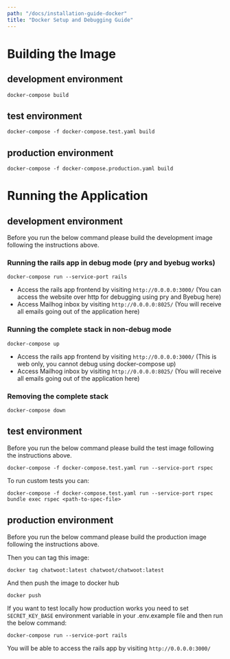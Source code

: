 ```yaml
---
path: "/docs/installation-guide-docker"
title: "Docker Setup and Debugging Guide"
---
```


# Building the Image

## development environment

```
docker-compose build
```

## test environment

```
docker-compose -f docker-compose.test.yaml build
```

## production environment

```
docker-compose -f docker-compose.production.yaml build
```

# Running the Application

## development environment

Before you run the below command please build the development image following the instructions above.

### Running the rails app in debug mode (pry and byebug works)

```
docker-compose run --service-port rails
```

* Access the rails app frontend by visiting `http://0.0.0.0:3000/` (You can access the website over http for debugging using pry and Byebug here)
* Access Mailhog inbox by visiting `http://0.0.0.0:8025/` (You will receive all emails going out of the application here)

### Running the complete stack in non-debug mode 

```
docker-compose up
```

* Access the rails app frontend by visiting `http://0.0.0.0:3000/` (This is web only, you cannot debug using docker-compose up)
* Access Mailhog inbox by visiting `http://0.0.0.0:8025/` (You will receive all emails going out of the application here)

### Removing the complete stack

```
docker-compose down
```


## test environment

Before you run the below command please build the test image following the instructions above.

```
docker-compose -f docker-compose.test.yaml run --service-port rspec
```

To run custom tests you can:

```
docker-compose -f docker-compose.test.yaml run --service-port rspec bundle exec rspec <path-to-spec-file>
```

## production environment

Before you run the below command please build the production image following the instructions above.

Then you can tag this image:
```
docker tag chatwoot:latest chatwoot/chatwoot:latest
```

And then push the image to docker hub

```
docker push
```

If you want to test locally how production works you need to set `SECRET_KEY_BASE` environment variable in your .env.example file and then run the below command:

```
docker-compose run --service-port rails
```

You will be able to access the rails app by visiting `http://0.0.0.0:3000/`